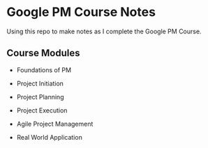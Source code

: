 # Google PM Course Notes

Using this repo to make notes as I complete the Google PM Course.

## Course Modules

- Foundations of PM

- Project Initiation

- Project Planning

- Project Execution

- Agile Project Management

- Real World Application

